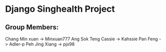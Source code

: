 # Django Singhealth Project


## Group Members:

Chang Min xuan -> Minxuan777
Ang Sok Teng Cassie -> Kahssie
Pan Feng -> Adler-p
Peh Jing Xiang -> pjx98




